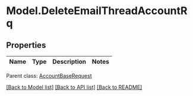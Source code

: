 # Model.DeleteEmailThreadAccountRq
## Properties
Name | Type | Description | Notes
------------ | ------------- | ------------- | -------------

 Parent class: [AccountBaseRequest](AccountBaseRequest.md)

[[Back to Model list]](README.md#documentation-for-models) [[Back to API list]](README.md#documentation-for-api-endpoints) [[Back to README]](README.md)


